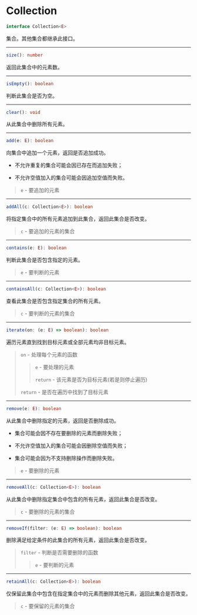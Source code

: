 # Collection

```typescript
interface Collection<E>
```

集合。其他集合都继承此接口。

---

```typescript
size(): number
```

返回此集合中的元素数。

---

```typescript
isEmpty(): boolean
```

判断此集合是否为空。

---

```typescript
clear(): void
```

从此集合中删除所有元素。

---

```typescript
add(e: E): boolean
```

向集合中追加一个元素，返回是否追加成功。

- 不允许重复的集合可能会因已存在而追加失败；

- 不允许空值加入的集合可能会因追加空值而失败。

> `e` - 要追加的元素

---

```typescript
addAll(c: Collection<E>): boolean
```

将指定集合中的所有元素追加到此集合，返回此集合是否改变。

> `c` - 要追加的元素的集合

---

```typescript
contains(e: E): boolean
```

判断此集合是否包含指定的元素。

> `e` - 要判断的元素

---

```typescript
containsAll(c: Collection<E>): boolean
```

查看此集合是否包含指定集合的所有元素。

> `c` - 要判断的元素的集合

---

```typescript
iterate(on: (e: E) => boolean): boolean
```

遍历元素直到找到目标元素或全部元素均非目标元素。

> `on` - 处理每个元素的函数
>
> > `e` - 要处理的元素
> >
> > `return` - 该元素是否为目标元素(若是则停止遍历)
>
> `return` - 是否在遍历中找到了目标元素

---

```typescript
remove(e: E): boolean
```

从此集合中删除指定的元素，返回是否删除成功。

- 集合可能会因不存在要删除的元素而删除失败；

- 不允许空值加入的集合可能会因删除空值而失败；

- 集合可能会因为不支持删除操作而删除失败。

> `e` - 要删除的元素

---

```typescript
removeAll(c: Collection<E>): boolean
```

从此集合中删除指定集合中包含的所有元素，返回此集合是否改变。

> `c` - 要删除的元素的集合

---

```typescript
removeIf(filter: (e: E) => boolean): boolean
```

删除满足给定条件的此集合的所有元素，返回此集合是否改变。

> `filter` - 判断是否需要删除的函数
>
> > `e` - 要判断的元素

---

```typescript
retainAll(c: Collection<E>): boolean
```

仅保留此集合中包含在指定集合中的元素而删除其他元素，返回此集合是否改变。

> `c` - 要保留的元素的集合
